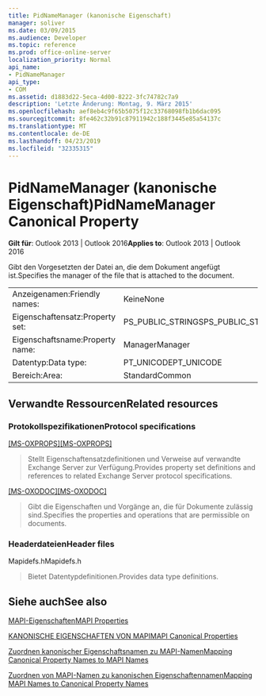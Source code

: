 ```yaml
---
title: PidNameManager (kanonische Eigenschaft)
manager: soliver
ms.date: 03/09/2015
ms.audience: Developer
ms.topic: reference
ms.prod: office-online-server
localization_priority: Normal
api_name:
- PidNameManager
api_type:
- COM
ms.assetid: d1883d22-5eca-4d00-8222-3fc74782c7a9
description: 'Letzte Änderung: Montag, 9. März 2015'
ms.openlocfilehash: aef8eb4c9f65b5075f12c33768098fb1b6dac095
ms.sourcegitcommit: 8fe462c32b91c87911942c188f3445e85a54137c
ms.translationtype: MT
ms.contentlocale: de-DE
ms.lasthandoff: 04/23/2019
ms.locfileid: "32335315"
---
```

# <a name="pidnamemanager-canonical-property"></a><span data-ttu-id="81e46-103">PidNameManager (kanonische Eigenschaft)</span><span class="sxs-lookup"><span data-stu-id="81e46-103">PidNameManager Canonical Property</span></span>

  
  
<span data-ttu-id="81e46-104">**Gilt für**: Outlook 2013 | Outlook 2016</span><span class="sxs-lookup"><span data-stu-id="81e46-104">**Applies to**: Outlook 2013 | Outlook 2016</span></span> 
  
<span data-ttu-id="81e46-105">Gibt den Vorgesetzten der Datei an, die dem Dokument angefügt ist.</span><span class="sxs-lookup"><span data-stu-id="81e46-105">Specifies the manager of the file that is attached to the document.</span></span>
  
|||
|:-----|:-----|
|<span data-ttu-id="81e46-106">Anzeigenamen:</span><span class="sxs-lookup"><span data-stu-id="81e46-106">Friendly names:</span></span>  <br/> |<span data-ttu-id="81e46-107">Keine</span><span class="sxs-lookup"><span data-stu-id="81e46-107">None</span></span>  <br/> |
|<span data-ttu-id="81e46-108">Eigenschaftensatz:</span><span class="sxs-lookup"><span data-stu-id="81e46-108">Property set:</span></span>  <br/> |<span data-ttu-id="81e46-109">PS_PUBLIC_STRINGS</span><span class="sxs-lookup"><span data-stu-id="81e46-109">PS_PUBLIC_STRINGS</span></span>  <br/> |
|<span data-ttu-id="81e46-110">Eigenschaftsname:</span><span class="sxs-lookup"><span data-stu-id="81e46-110">Property name:</span></span>  <br/> |<span data-ttu-id="81e46-111">Manager</span><span class="sxs-lookup"><span data-stu-id="81e46-111">Manager</span></span>  <br/> |
|<span data-ttu-id="81e46-112">Datentyp:</span><span class="sxs-lookup"><span data-stu-id="81e46-112">Data type:</span></span>  <br/> |<span data-ttu-id="81e46-113">PT_UNICODE</span><span class="sxs-lookup"><span data-stu-id="81e46-113">PT_UNICODE</span></span>  <br/> |
|<span data-ttu-id="81e46-114">Bereich:</span><span class="sxs-lookup"><span data-stu-id="81e46-114">Area:</span></span>  <br/> |<span data-ttu-id="81e46-115">Standard</span><span class="sxs-lookup"><span data-stu-id="81e46-115">Common</span></span>  <br/> |
   
## <a name="related-resources"></a><span data-ttu-id="81e46-116">Verwandte Ressourcen</span><span class="sxs-lookup"><span data-stu-id="81e46-116">Related resources</span></span>

### <a name="protocol-specifications"></a><span data-ttu-id="81e46-117">Protokollspezifikationen</span><span class="sxs-lookup"><span data-stu-id="81e46-117">Protocol specifications</span></span>

<span data-ttu-id="81e46-118">[[MS-OXPROPS]](https://msdn.microsoft.com/library/f6ab1613-aefe-447d-a49c-18217230b148%28Office.15%29.aspx)</span><span class="sxs-lookup"><span data-stu-id="81e46-118">[[MS-OXPROPS]](https://msdn.microsoft.com/library/f6ab1613-aefe-447d-a49c-18217230b148%28Office.15%29.aspx)</span></span>
  
> <span data-ttu-id="81e46-119">Stellt Eigenschaftensatzdefinitionen und Verweise auf verwandte Exchange Server zur Verfügung.</span><span class="sxs-lookup"><span data-stu-id="81e46-119">Provides property set definitions and references to related Exchange Server protocol specifications.</span></span>
    
<span data-ttu-id="81e46-120">[[MS-OXODOC]](https://msdn.microsoft.com/library/103007c8-5066-4bed-84e3-4465907af098%28Office.15%29.aspx)</span><span class="sxs-lookup"><span data-stu-id="81e46-120">[[MS-OXODOC]](https://msdn.microsoft.com/library/103007c8-5066-4bed-84e3-4465907af098%28Office.15%29.aspx)</span></span>
  
> <span data-ttu-id="81e46-121">Gibt die Eigenschaften und Vorgänge an, die für Dokumente zulässig sind.</span><span class="sxs-lookup"><span data-stu-id="81e46-121">Specifies the properties and operations that are permissible on documents.</span></span>
    
### <a name="header-files"></a><span data-ttu-id="81e46-122">Headerdateien</span><span class="sxs-lookup"><span data-stu-id="81e46-122">Header files</span></span>

<span data-ttu-id="81e46-123">Mapidefs.h</span><span class="sxs-lookup"><span data-stu-id="81e46-123">Mapidefs.h</span></span>
  
> <span data-ttu-id="81e46-124">Bietet Datentypdefinitionen.</span><span class="sxs-lookup"><span data-stu-id="81e46-124">Provides data type definitions.</span></span>
    
## <a name="see-also"></a><span data-ttu-id="81e46-125">Siehe auch</span><span class="sxs-lookup"><span data-stu-id="81e46-125">See also</span></span>



[<span data-ttu-id="81e46-126">MAPI-Eigenschaften</span><span class="sxs-lookup"><span data-stu-id="81e46-126">MAPI Properties</span></span>](mapi-properties.md)
  
[<span data-ttu-id="81e46-127">KANONISCHE EIGENSCHAFTEN VON MAPI</span><span class="sxs-lookup"><span data-stu-id="81e46-127">MAPI Canonical Properties</span></span>](mapi-canonical-properties.md)
  
[<span data-ttu-id="81e46-128">Zuordnen kanonischer Eigenschaftsnamen zu MAPI-Namen</span><span class="sxs-lookup"><span data-stu-id="81e46-128">Mapping Canonical Property Names to MAPI Names</span></span>](mapping-canonical-property-names-to-mapi-names.md)
  
[<span data-ttu-id="81e46-129">Zuordnen von MAPI-Namen zu kanonischen Eigenschaftennamen</span><span class="sxs-lookup"><span data-stu-id="81e46-129">Mapping MAPI Names to Canonical Property Names</span></span>](mapping-mapi-names-to-canonical-property-names.md)

